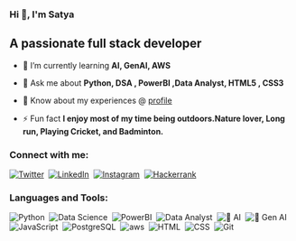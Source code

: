 ### Hi 👋, I'm Satya

## A passionate full stack developer
- 🌱 I’m currently learning **AI, GenAI, AWS**

- 💬 Ask me about **Python, DSA , PowerBI ,Data Analyst, HTML5 , CSS3**

- 📄 Know about my experiences @ [profile](https://github.com/dsawithsatya/dsawithsatya.github.io/blob/main/Satyanarayana_DataAnalyst.pdf)

- ⚡ Fun fact **I enjoy most of my time being outdoors.Nature lover, Long run, Playing Cricket, and Badminton.**

### Connect with me:

[![Twitter](https://img.shields.io/badge/-Twitter-05122A?style=flat&logo=twitter)](https://x.com/dsawithsatya)&nbsp;
[![LinkedIn](https://img.shields.io/badge/-LinkedIn-05122A?style=flat&logo=linkedin)](https://linkedin.com/in/satya-busireddy)&nbsp;
[![Instagram](https://img.shields.io/badge/-Instagram-05122A?style=flat&logo=instagram)](https://www.instagram.com/dsawithsatya/)&nbsp;
[![Hackerrank](https://img.shields.io/badge/-HackerRank-3a424f?style=flat&logo=hackerrank)](https://www.hackerrank.com/profile/dsawithsatya)&nbsp;

### Languages and Tools:


![Python](https://img.shields.io/badge/-Python-05122A?style=flat&logo=python)&nbsp;
![Data Science](https://img.shields.io/badge/-Data%20Science-05122A?style=flat&logo=jupyter
)&nbsp;
![PowerBI](https://img.shields.io/badge/-Power%20BI-05122A?style=flat&logo=powerbi
)&nbsp;
![Data Analyst](https://img.shields.io/badge/-Data%20Analyst-05122A?style=flat&logo=tableau
)&nbsp;
![🧠 AI](https://img.shields.io/badge/-🧠%20AI-0A0A0A?style=flat)&nbsp;
![🤖 Gen AI](https://img.shields.io/badge/-🤖%20Generative%20AI-1f1f1f?style=flat)&nbsp;
![JavaScript](https://img.shields.io/badge/-JavaScript-05122A?style=flat&logo=javascript)&nbsp;
![PostgreSQL](https://img.shields.io/badge/PostgreSQL-4169E1?style=flat&logo=postgresql&logoColor=white)&nbsp;
![aws](https://img.shields.io/badge/-AmazonAWS-05122A?style=flat&logo=amazon-aws)&nbsp;
![HTML](https://img.shields.io/badge/-HTML-05122A?style=flat&logo=HTML5)&nbsp;
![CSS](https://img.shields.io/badge/-CSS-05122A?style=flat&logo=CSS3&logoColor=1572B6)&nbsp;
![Git](https://img.shields.io/badge/-Git-05122A?style=flat&logo=git)&nbsp;

<br />

